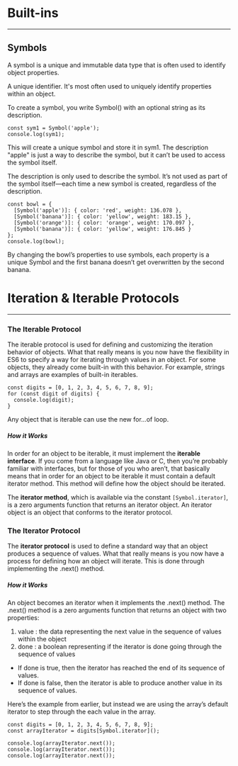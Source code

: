 # Built-ins

---

## Symbols
A symbol is a unique and immutable data type that is often used to identify object properties.

A unique identifier. It's most often used to uniquely identify properties within an object.

To create a symbol, you write Symbol() with an optional string as its description.

```
const sym1 = Symbol('apple');
console.log(sym1);
```

This will create a unique symbol and store it in sym1. The description "apple" is just a way to describe the symbol, but it can’t be used to access the symbol itself.

The description is only used to describe the symbol. It’s not used as part of the symbol itself—each time a new symbol is created, regardless of the description.

```
const bowl = {
  [Symbol('apple')]: { color: 'red', weight: 136.078 },
  [Symbol('banana')]: { color: 'yellow', weight: 183.15 },
  [Symbol('orange')]: { color: 'orange', weight: 170.097 },
  [Symbol('banana')]: { color: 'yellow', weight: 176.845 }
};
console.log(bowl);
```

By changing the bowl’s properties to use symbols, each property is a unique Symbol and the first banana doesn’t get overwritten by the second banana.

# Iteration & Iterable Protocols

---

### The Iterable Protocol

The iterable protocol is used for defining and customizing the iteration behavior of objects. What that really means is you now have the flexibility in ES6 to specify a way for iterating through values in an object. For some objects, they already come built-in with this behavior. For example, strings and arrays are examples of built-in iterables.

```
const digits = [0, 1, 2, 3, 4, 5, 6, 7, 8, 9];
for (const digit of digits) {
  console.log(digit);
}
```

Any object that is iterable can use the new for...of loop.

##### How it Works
In order for an object to be iterable, it must implement the **iterable interface**. If you come from a language like Java or C, then you’re probably familiar with interfaces, but for those of you who aren’t, that basically means that in order for an object to be iterable it must contain a default iterator method. This method will define how the object should be iterated.

The **iterator method**, which is available via the constant ```[Symbol.iterator]```, is a zero arguments function that returns an iterator object. An iterator object is an object that conforms to the iterator protocol.

### The Iterator Protocol
The **iterator protocol** is used to define a standard way that an object produces a sequence of values. What that really means is you now have a process for defining how an object will iterate. This is done through implementing the .next() method.

##### How it Works
An object becomes an iterator when it implements the .next() method. The .next() method is a zero arguments function that returns an object with two properties:

1. value : the data representing the next value in the sequence of values within the object
2. done : a boolean representing if the iterator is done going through the sequence of values
- If done is true, then the iterator has reached the end of its sequence of values.
- If done is false, then the iterator is able to produce another value in its sequence of values.

Here’s the example from earlier, but instead we are using the array’s default iterator to step through the each value in the array.

```
const digits = [0, 1, 2, 3, 4, 5, 6, 7, 8, 9];
const arrayIterator = digits[Symbol.iterator]();

console.log(arrayIterator.next());
console.log(arrayIterator.next());
console.log(arrayIterator.next());
```


